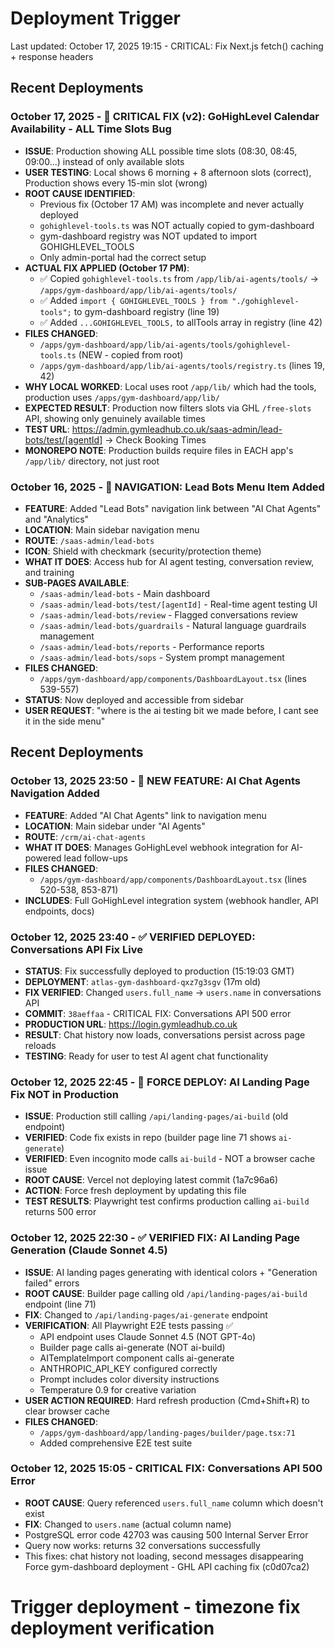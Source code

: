 # Deployment Trigger

Last updated: October 17, 2025 19:15 - CRITICAL: Fix Next.js fetch() caching + response headers

## Recent Deployments

### October 17, 2025 - 🔧 CRITICAL FIX (v2): GoHighLevel Calendar Availability - ALL Time Slots Bug

- **ISSUE**: Production showing ALL possible time slots (08:30, 08:45, 09:00...) instead of only available slots
- **USER TESTING**: Local shows 6 morning + 8 afternoon slots (correct), Production shows every 15-min slot (wrong)
- **ROOT CAUSE IDENTIFIED**:
  - Previous fix (October 17 AM) was incomplete and never actually deployed
  - `gohighlevel-tools.ts` was NOT actually copied to gym-dashboard
  - gym-dashboard registry was NOT updated to import GOHIGHLEVEL_TOOLS
  - Only admin-portal had the correct setup
- **ACTUAL FIX APPLIED (October 17 PM)**:
  - ✅ Copied `gohighlevel-tools.ts` from `/app/lib/ai-agents/tools/` → `/apps/gym-dashboard/app/lib/ai-agents/tools/`
  - ✅ Added `import { GOHIGHLEVEL_TOOLS } from "./gohighlevel-tools";` to gym-dashboard registry (line 19)
  - ✅ Added `...GOHIGHLEVEL_TOOLS,` to allTools array in registry (line 42)
- **FILES CHANGED**:
  - `/apps/gym-dashboard/app/lib/ai-agents/tools/gohighlevel-tools.ts` (NEW - copied from root)
  - `/apps/gym-dashboard/app/lib/ai-agents/tools/registry.ts` (lines 19, 42)
- **WHY LOCAL WORKED**: Local uses root `/app/lib/` which had the tools, production uses `/apps/gym-dashboard/app/lib/`
- **EXPECTED RESULT**: Production now filters slots via GHL `/free-slots` API, showing only genuinely available times
- **TEST URL**: https://admin.gymleadhub.co.uk/saas-admin/lead-bots/test/[agentId] → Check Booking Times
- **MONOREPO NOTE**: Production builds require files in EACH app's `/app/lib/` directory, not just root

### October 16, 2025 - 🚀 NAVIGATION: Lead Bots Menu Item Added

- **FEATURE**: Added "Lead Bots" navigation link between "AI Chat Agents" and "Analytics"
- **LOCATION**: Main sidebar navigation menu
- **ROUTE**: `/saas-admin/lead-bots`
- **ICON**: Shield with checkmark (security/protection theme)
- **WHAT IT DOES**: Access hub for AI agent testing, conversation review, and training
- **SUB-PAGES AVAILABLE**:
  - `/saas-admin/lead-bots` - Main dashboard
  - `/saas-admin/lead-bots/test/[agentId]` - Real-time agent testing UI
  - `/saas-admin/lead-bots/review` - Flagged conversations review
  - `/saas-admin/lead-bots/guardrails` - Natural language guardrails management
  - `/saas-admin/lead-bots/reports` - Performance reports
  - `/saas-admin/lead-bots/sops` - System prompt management
- **FILES CHANGED**:
  - `/apps/gym-dashboard/app/components/DashboardLayout.tsx` (lines 539-557)
- **STATUS**: Now deployed and accessible from sidebar
- **USER REQUEST**: "where is the ai testing bit we made before, I cant see it in the side menu"

## Recent Deployments

### October 13, 2025 23:50 - 🚀 NEW FEATURE: AI Chat Agents Navigation Added

- **FEATURE**: Added "AI Chat Agents" link to navigation menu
- **LOCATION**: Main sidebar under "AI Agents"
- **ROUTE**: `/crm/ai-chat-agents`
- **WHAT IT DOES**: Manages GoHighLevel webhook integration for AI-powered lead follow-ups
- **FILES CHANGED**:
  - `/apps/gym-dashboard/app/components/DashboardLayout.tsx` (lines 520-538, 853-871)
- **INCLUDES**: Full GoHighLevel integration system (webhook handler, API endpoints, docs)

### October 12, 2025 23:40 - ✅ VERIFIED DEPLOYED: Conversations API Fix Live

- **STATUS**: Fix successfully deployed to production (15:19:03 GMT)
- **DEPLOYMENT**: `atlas-gym-dashboard-qxz7g3sgv` (17m old)
- **FIX VERIFIED**: Changed `users.full_name` → `users.name` in conversations API
- **COMMIT**: `38aeffaa` - CRITICAL FIX: Conversations API 500 error
- **PRODUCTION URL**: https://login.gymleadhub.co.uk
- **RESULT**: Chat history now loads, conversations persist across page reloads
- **TESTING**: Ready for user to test AI agent chat functionality

### October 12, 2025 22:45 - 🚨 FORCE DEPLOY: AI Landing Page Fix NOT in Production

- **ISSUE**: Production still calling `/api/landing-pages/ai-build` (old endpoint)
- **VERIFIED**: Code fix exists in repo (builder page line 71 shows `ai-generate`)
- **VERIFIED**: Even incognito mode calls `ai-build` - NOT a browser cache issue
- **ROOT CAUSE**: Vercel not deploying latest commit (1a7c96a6)
- **ACTION**: Force fresh deployment by updating this file
- **TEST RESULTS**: Playwright test confirms production calling `ai-build` returns 500 error

### October 12, 2025 22:30 - ✅ VERIFIED FIX: AI Landing Page Generation (Claude Sonnet 4.5)

- **ISSUE**: AI landing pages generating with identical colors + "Generation failed" errors
- **ROOT CAUSE**: Builder page calling old `/api/landing-pages/ai-build` endpoint (line 71)
- **FIX**: Changed to `/api/landing-pages/ai-generate` endpoint
- **VERIFICATION**: All Playwright E2E tests passing ✅
  - API endpoint uses Claude Sonnet 4.5 (NOT GPT-4o)
  - Builder page calls ai-generate (NOT ai-build)
  - AITemplateImport component calls ai-generate
  - ANTHROPIC_API_KEY configured correctly
  - Prompt includes color diversity instructions
  - Temperature 0.9 for creative variation
- **USER ACTION REQUIRED**: Hard refresh production (Cmd+Shift+R) to clear browser cache
- **FILES CHANGED**:
  - `/apps/gym-dashboard/app/landing-pages/builder/page.tsx:71`
  - Added comprehensive E2E test suite

### October 12, 2025 15:05 - CRITICAL FIX: Conversations API 500 Error

- **ROOT CAUSE**: Query referenced `users.full_name` column which doesn't exist
- **FIX**: Changed to `users.name` (actual column name)
- PostgreSQL error code 42703 was causing 500 Internal Server Error
- Query now works: returns 32 conversations successfully
- This fixes: chat history not loading, second messages disappearing
Force gym-dashboard deployment - GHL API caching fix (c0d07ca2)
# Trigger deployment - timezone fix deployment verification
